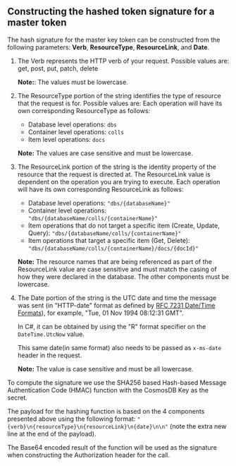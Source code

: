 ## Constructing the hashed token signature for a master token

The hash signature for the master key token can be constructed from the following parameters: **Verb**, **ResourceType**, **ResourceLink**, and **Date**.

1. The Verb represents the HTTP verb of your request. Possible values are: get, post, put, patch, delete

    **Note:**: The values must be lowercase.

1. The ResourceType portion of the string identifies the type of resource that the request is for. Possible values are: 
    Each operation will have its own corresponding ResourceType as follows:
    - Database level operations: `dbs`
    - Container level operations: `colls`
    - Item level operations: `docs`
    
    **Note:** The values are case sensitive and must be lowercase.
   
1. The ResourceLink portion of the string is the identity property of the resource that the request is directed at.
 The ResourceLink value is dependent on the operation you are trying to execute. 
 Each operation will have its own corresponding ResourceLink as follows:
     - Database level operations: `"dbs/{databaseName}"`
     - Container level operations: `"dbs/{databaseName/colls/{containerName}"`
     - Item operations that do not target a specific item (Create, Update, Query): `"dbs/{databaseName/colls/{containerName}"`
     - Item operations that target a specific item (Get, Delete): `"dbs/{databaseName/colls/{containerName}/docs/{docId}"`
     
     **Note:** The resource names that are being referenced as part of the ResourceLink value are case sensitive and must match the casing of how they were declared in the database. The other components must be lowercase.

1. The Date portion of the string is the UTC date and time the message was sent (in "HTTP-date" format as defined by [RFC 7231 Date/Time Formats](http://tools.ietf.org/html/rfc7231#section-7.1.1.1)), for example, "Tue, 01 Nov 1994 08:12:31 GMT". 
    
    In C#, it can be obtained by using the "R" format specifier on the `DateTime.UtcNow` value.
    
    This same date(in same format) also needs to be passed as `x-ms-date` header in the request.
    
    **Note:** The value is case sensitive and must be all lowercase.

To compute the signature we use the SHA256 based Hash-based Message Authentication Code (HMAC) function with the CosmosDB Key as the secret.

The payload for the hashing function is based on the 4 components presented above using the following format: `"{verb}\n{resourceType}\n{resourceLink}\n{date}\n\n"` (note the extra new line at the end of the payload).

The Base64 encoded result of the function will be used as the signature when constructing the Authorization header for the call.
